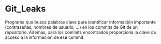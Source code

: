 # Git_Leaks
Programa que busca palabras clave para identificar información importante (contraseñas, nombres de usuario, ...) en los commits de Git de un repositorio. Además, para los commits encontrados proporciona la clave de acceso a la información de ese commit.
